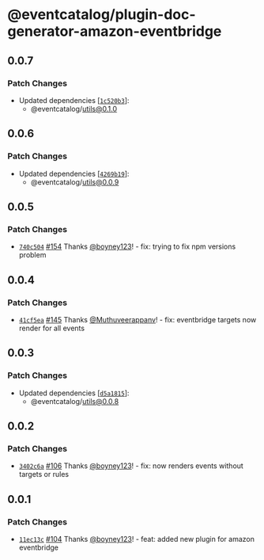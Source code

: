 # @eventcatalog/plugin-doc-generator-amazon-eventbridge

## 0.0.7

### Patch Changes

- Updated dependencies [[`1c520b3`](https://github.com/boyney123/eventcatalog/commit/1c520b348ae9d564a57bc761832c9ef5599ecebe)]:
  - @eventcatalog/utils@0.1.0

## 0.0.6

### Patch Changes

- Updated dependencies [[`4269b19`](https://github.com/boyney123/eventcatalog/commit/4269b199809807bd08968ce4f9c6e025c5d14794)]:
  - @eventcatalog/utils@0.0.9

## 0.0.5

### Patch Changes

- [`740c504`](https://github.com/boyney123/eventcatalog/commit/740c5041f033aff975a7ce89e99b3722b271e2b3) [#154](https://github.com/boyney123/eventcatalog/pull/154) Thanks [@boyney123](https://github.com/boyney123)! - fix: trying to fix npm versions problem

## 0.0.4

### Patch Changes

- [`41cf5ea`](https://github.com/boyney123/eventcatalog/commit/41cf5ea6c89e0b8f407c8e5165f937587eea2920) [#145](https://github.com/boyney123/eventcatalog/pull/145) Thanks [@Muthuveerappanv](https://github.com/Muthuveerappanv)! - fix: eventbridge targets now render for all events

## 0.0.3

### Patch Changes

- Updated dependencies [[`d5a1815`](https://github.com/boyney123/eventcatalog/commit/d5a1815ae1b078a2b3e07d9fce525337ad413c54)]:
  - @eventcatalog/utils@0.0.8

## 0.0.2

### Patch Changes

- [`3402c6a`](https://github.com/boyney123/eventcatalog/commit/3402c6a769e259bdf5cab569b35b96d8ca4e019e) [#106](https://github.com/boyney123/eventcatalog/pull/106) Thanks [@boyney123](https://github.com/boyney123)! - fix: now renders events without targets or rules

## 0.0.1

### Patch Changes

- [`11ec13c`](https://github.com/boyney123/eventcatalog/commit/11ec13cc5f5ab71c447dbde494855d1c73959fec) [#104](https://github.com/boyney123/eventcatalog/pull/104) Thanks [@boyney123](https://github.com/boyney123)! - feat: added new plugin for amazon eventbridge
